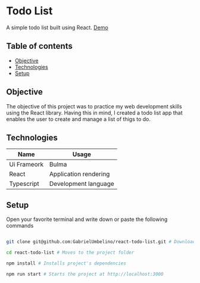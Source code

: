 # Todo List

A simple todo list built using React.
[Demo](https://react-todo-list.vercel.app/)

## Table of contents

- [Objective](#objective)
- [Technologies](#technologies)
- [Setup](#setup)

## Objective

The objective of this project was to practice my web development skills using the React library. Having this in mind, I created a todo list app that enables the user to create and manage a list of thigs to do.

## Technologies

| Name        | Usage                 |
| ----------- | --------------------- |
| Ui Frameork | Bulma                 |
| React       | Application rendering |
| Typescript  | Development language  |

## Setup

Open your favorite terminal and write down or paste the following commands

```bash

git clone git@github.com:GabrielUmbelino/react-todo-list.git # Downloads the project

cd react-todo-list # Moves to the project folder

npm install # Installs project's dependencies

npm run start # Starts the project at http://localhost:3000

```

